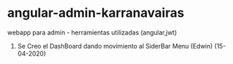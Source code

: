 # angular-admin-karranavairas
webapp para admin - herramientas utilizadas (angular,jwt)

1. Se Creo el DashBoard dando movimiento al SiderBar Menu (Edwin) (15-04-2020)